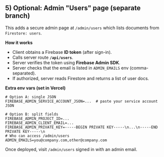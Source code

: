 ## 5) Optional: Admin "Users" page (separate branch)
This adds a secure admin page at `/admin/users` which lists documents from `Firestore: users`.

**How it works**
- Client obtains a Firebase **ID token** (after sign-in).
- Calls server route **`/api/users`**.
- Server verifies the token using **Firebase Admin SDK**.
- Server checks that the email is listed in `ADMIN_EMAILS` env (comma-separated).
- If authorized, server reads Firestore and returns a list of user docs.

**Extra env vars (set in Vercel)**

```
# Option A: single JSON
FIREBASE_ADMIN_SERVICE_ACCOUNT_JSON=...  # paste your service account JSON

# Option B: split fields
FIREBASE_ADMIN_PROJECT_ID=...
FIREBASE_ADMIN_CLIENT_EMAIL=...
FIREBASE_ADMIN_PRIVATE_KEY=-----BEGIN PRIVATE KEY-----\n...\n-----END PRIVATE KEY-----\n
# Who can access /admin/users
ADMIN_EMAILS=you@company.com,other@company.com
```

Once deployed, visit `/admin/users` signed in with an admin email.
